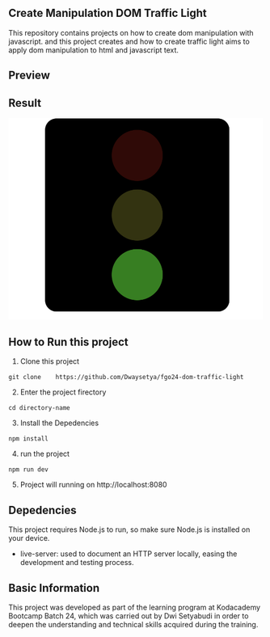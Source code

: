 ## Create Manipulation DOM Traffic Light

This repository contains projects on how to create dom manipulation with javascript. and this project creates and how to create traffic light aims to apply dom manipulation to html and javascript text.

## Preview

## Result

![Result](./src/traffic.png)

## How to Run this project

1. Clone this project

```
git clone    https://github.com/Dwaysetya/fgo24-dom-traffic-light
```

2. Enter the project firectory

```
cd directory-name
```

3. Install the Depedencies

```
npm install
```

4. run the project

```
npm run dev
```

5. Project will running on http://localhost:8080

## Depedencies

This project requires Node.js to run, so make sure Node.js is installed on your device.

- live-server: used to document an HTTP server locally, easing the development and testing process.

## Basic Information

This project was developed as part of the learning program at Kodacademy Bootcamp Batch 24, which was carried out by Dwi Setyabudi in order to deepen the understanding and technical skills acquired during the training.
